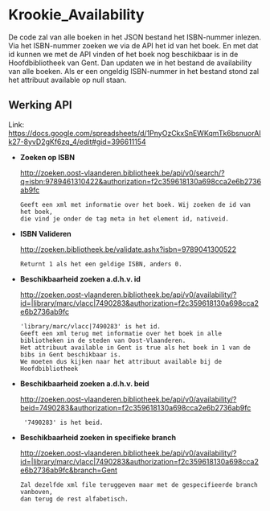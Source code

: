 # Krookie_Availability
De code zal van alle boeken in het JSON bestand het ISBN-nummer inlezen.
Via het ISBN-nummer zoeken we via de API het id van het boek.
En met dat id kunnen we met de API vinden of het boek nog beschikbaar is in de Hoofdbibliotheek van Gent.
Dan updaten we in het bestand de availability van alle boeken.
Als er een ongeldig ISBN-nummer in het bestand stond zal het attribuut available op null staan.

## Werking API
Link: https://docs.google.com/spreadsheets/d/1PnyOzCkxSnEWKqmTk6bsnuorAIk27-8yvD2gKf6zq_4/edit#gid=396611154

* **Zoeken op ISBN**

     http://zoeken.oost-vlaanderen.bibliotheek.be/api/v0/search/?q=isbn:9789461310422&authorization=f2c359618130a698cca2e6b2736ab9fc

      Geeft een xml met informatie over het boek. Wij zoeken de id van het boek, 
      die vind je onder de tag meta in het element id, nativeid.

* **ISBN Valideren**

     http://zoeken.bibliotheek.be/validate.ashx?isbn=9789041300522

      Returnt 1 als het een geldige ISBN, anders 0.

* **Beschikbaarheid zoeken a.d.h.v. id**

     http://zoeken.oost-vlaanderen.bibliotheek.be/api/v0/availability/?id=|library/marc/vlacc|7490283&authorization=f2c359618130a698cca2e6b2736ab9fc
     
      'library/marc/vlacc|7490283' is het id.
      Geeft een xml terug met informatie over het boek in alle bibliotheken in de steden van Oost-Vlaanderen.
      Het attribuut available in Gent is true als het boek in 1 van de bibs in Gent beschikbaar is. 
      We moeten dus kijken naar het attribuut available bij de Hoofdbibliotheek

* **Beschikbaarheid zoeken a.d.h.v. beid**

     http://zoeken.oost-vlaanderen.bibliotheek.be/api/v0/availability/?beid=7490283&authorization=f2c359618130a698cca2e6b2736ab9fc
     
       '7490283' is het beid.

* **Beschikbaarheid zoeken in specifieke branch**

     http://zoeken.oost-vlaanderen.bibliotheek.be/api/v0/availability/?id=|library/marc/vlacc|7490283&authorization=f2c359618130a698cca2e6b2736ab9fc&branch=Gent

      Zal dezelfde xml file teruggeven maar met de gespecifieerde branch vanboven, 
      dan terug de rest alfabetisch.
